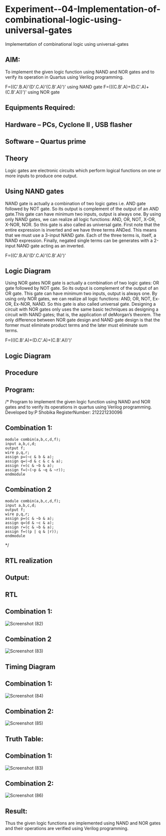 # Experiment--04-Implementation-of-combinational-logic-using-universal-gates
Implementation of combinational logic using universal-gates
 
## AIM:
To implement the given logic function using NAND and NOR gates and to verify its operation in Quartus using Verilog programming.

F=((C'.B.A)'(D'.C.A)'(C.B'.A)')' using NAND gate
F=(((C.B'.A)+(D.C'.A)+(C.B'.A))')' using NOR gate
## Equipments Required:
## Hardware – PCs, Cyclone II , USB flasher
## Software – Quartus prime


## Theory
Logic gates are electronic circuits which perform logical functions on one or more inputs to produce one output. 

## Using NAND gates
NAND gate is actually a combination of two logic gates i.e. AND gate followed by NOT gate. So its output is complement of the output of an AND gate.This gate can have minimum two inputs, output is always one. By using only NAND gates, we can realize all logic functions: AND, OR, NOT, X-OR, X-NOR, NOR. So this gate is also called as universal gate. First note that the entire expression is inverted and we have three terms ANDed. This means that we must use a 3-input NAND gate. Each of the three terms is, itself, a NAND expression. Finally, negated single terms can be generates with a 2-input NAND gate acting as an inverted.

F=((C'.B.A)'(D'.C.A)'(C.B'.A)')'

## Logic Diagram

Using NOR gates
NOR gate is actually a combination of two logic gates: OR gate followed by NOT gate. So its output is complement of the output of an OR gate. This gate can have minimum two inputs, output is always one. By using only NOR gates, we can realize all logic functions: AND, OR, NOT, Ex-OR, Ex-NOR, NAND. So this gate is also called universal gate. Designing a circuit with NOR gates only uses the same basic techniques as designing a circuit with NAND gates; that is, the application of deMorgan’s theorem. The only difference between NOR gate design and NAND gate design is that the former must eliminate product terms and the later must eliminate sum terms.

F=(((C.B'.A)+(D.C'.A)+(C.B'.A))')'

## Logic Diagram
## Procedure
## Program:
/*
Program to implement the given logic function using NAND and NOR gates and to verify its operations in quartus using Verilog programming.
Developed by:P Shobika 
RegisterNumber:  212221230096

## Combination 1:
~~~
module combin(a,b,c,d,f);
input a,b,c,d;
output f;
wire p,q,r;
assign p=(~c & b & a);
assign q=(~d & c & c & a);
assign r=(c & ~b & a);
assign f=(~(~p & ~q & ~r));
endmodule
~~~
## Combination 2
```
module combin(a,b,c,d,f);
input a,b,c,d;
output f;
wire p,q,r;
assign p=(c & ~b & a);
assign q=(d & ~c & a);
assign r=(c & ~b & a);
assign f=((p | q & |r));
endmodule
```
*/
## RTL realization
## Output:
## RTL
## Combination 1:
![Screenshot (82)](https://user-images.githubusercontent.com/94508142/192528437-d38162aa-d7a4-48a5-b2d6-1bc162683e8b.png)
## Combination 2
![Screenshot (83)](https://user-images.githubusercontent.com/94508142/192528769-1a444dff-2288-45a9-ba83-1d4fff606421.png)
## Timing Diagram
## Combination 1:
![Screenshot (84)](https://user-images.githubusercontent.com/94508142/192529134-ec0cc511-aade-475a-8335-fdc6ca3232e9.png)

## Combination 2:
![Screenshot (85)](https://user-images.githubusercontent.com/94508142/192531152-d3a484d3-f1bf-404b-94de-5d61154c7efb.png)
## Truth Table:
## Combination 1:
![Screenshot (83)](https://user-images.githubusercontent.com/94508142/192529627-9168da78-2e41-4743-8301-c2b27bc2fb5f.png)
## Combination 2:
![Screenshot (86)](https://user-images.githubusercontent.com/94508142/192531749-712b6f1a-ae05-4ae0-8df3-d213802978c4.png)


## Result:
Thus the given logic functions are implemented using NAND and NOR gates and their operations are verified using Verilog programming.

